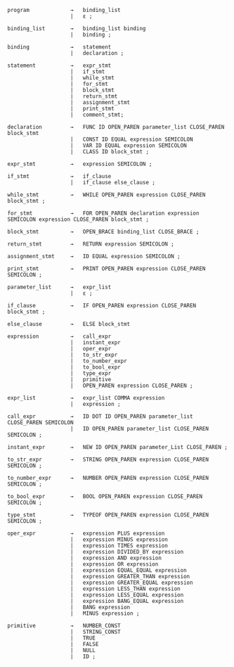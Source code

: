     program             →   binding_list
                        |   ε ;

    binding_list        →   binding_list binding
                        |   binding ;

    binding             →   statement
                        |   declaration ;

    statement           →   expr_stmt
                        |   if_stmt
                        |   while_stmt
                        |   for_stmt
                        |   block_stmt
                        |   return_stmt
                        |   assignment_stmt 
                        |   print_stmt
                        |   comment_stmt;

    declaration         →   FUNC ID OPEN_PAREN parameter_list CLOSE_PAREN block_stmt
                        |   CONST ID EQUAL expression SEMICOLON
                        |   VAR ID EQUAL expression SEMICOLON
                        |   CLASS ID block_stmt ;

    expr_stmt           →   expression SEMICOLON ;

    if_stmt             →   if_clause
                        |   if_clause else_clause ;

    while_stmt          →   WHILE OPEN_PAREN expression CLOSE_PAREN block_stmt ;

    for_stmt            →   FOR OPEN_PAREN declaration expression SEMICOLON expression CLOSE_PAREN block_stmt ;

    block_stmt          →   OPEN_BRACE binding_list CLOSE_BRACE ;

    return_stmt         →   RETURN expression SEMICOLON ;

    assignment_stmt     →   ID EQUAL expression SEMICOLON ;

    print_stmt          →   PRINT OPEN_PAREN expression CLOSE_PAREN SEMICOLON ;

    parameter_list      →   expr_list
                        |   ε ;

    if_clause           →   IF OPEN_PAREN expression CLOSE_PAREN block_stmt ;

    else_clause         →   ELSE block_stmt

    expression          →   call_expr
                        |   instant_expr
                        |   oper_expr
                        |   to_str_expr
                        |   to_number_expr
                        |   to_bool_expr
                        |   type_expr
                        |   primitive 
                        |   OPEN_PAREN expression CLOSE_PAREN ;

    expr_list           →   expr_list COMMA expression
                        |   expression ;

    call_expr           →   ID DOT ID OPEN_PAREN parameter_list CLOSE_PAREN SEMICOLON
                        |   ID OPEN_PAREN parameter_list CLOSE_PAREN SEMICOLON ;

    instant_expr        →   NEW ID OPEN_PAREN parameter_List CLOSE_PAREN ;

    to_str_expr         →   STRING OPEN_PAREN expression CLOSE_PAREN SEMICOLON ;

    to_number_expr      →   NUMBER OPEN_PAREN expression CLOSE_PAREN SEMICOLON ;

    to_bool_expr        →   BOOL OPEN_PAREN expression CLOSE_PAREN SEMICOLON ;

    type_stmt           →   TYPEOF OPEN_PAREN expression CLOSE_PAREN SEMICOLON ;

    oper_expr           →   expression PLUS expression
                        |   expression MINUS expression
                        |   expression TIMES expression
                        |   expression DIVIDED_BY expression
                        |   expression AND expression
                        |   expression OR expression
                        |   expression EQUAL_EQUAL expression
                        |   expression GREATER_THAN expression
                        |   expression GREATER_EQUAL expression
                        |   expression LESS_THAN expression
                        |   expression LESS_EQUAL expression
                        |   expression BANG_EQUAL expression
                        |   BANG expression
                        |   MINUS expression ;

    primitive           →   NUMBER_CONST
                        |   STRING_CONST
                        |   TRUE
                        |   FALSE
                        |   NULL
                        |   ID ;
